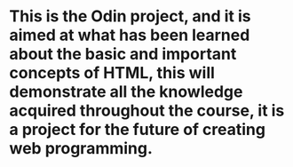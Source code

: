 # This is the Odin project, and it is aimed at what has been learned about the basic and important concepts of HTML, this will demonstrate all the knowledge acquired throughout the course, it is a project for the future of creating web programming.